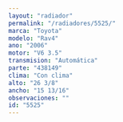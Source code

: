 ```yaml
---
layout: "radiador"
permalink: "/radiadores/5525/"
marca: "Toyota"
modelo: "Rav4"
ano: "2006"
motor: "V6 3.5"
transmision: "Automática"
parte: "438149"
clima: "Con clima"
alto: "26 3/8"
ancho: "15 13/16"
observaciones: ""
id: "5525"
---
```


